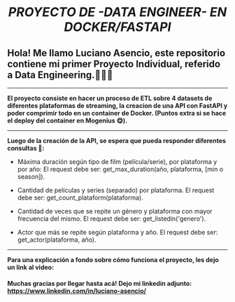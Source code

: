 # <h1 align=center><b>*PROYECTO DE -DATA ENGINEER- EN DOCKER/FASTAPI*</b></h1>

<h2><b> Hola! Me llamo Luciano Asencio, este repositorio contiene mi primer Proyecto Individual, referido a Data Engineering.</b>👷🏻‍♂️</h2>
<hr>

<b>El proyecto consiste en hacer un proceso de ETL sobre 4 datasets de diferentes plataformas de streaming, la creacion de una API con FastAPI y poder comprimir todo en un container de Docker.
(Puntos extra si se hace el deploy del container en Mogenius 😋). </b>

<hr>

<b>Luego de la creación de la API, se espera que pueda responder diferentes consultas 📑: </b>

+ Máxima duración según tipo de film (película/serie), por plataforma y por año:
    El request debe ser: get_max_duration(año, plataforma, [min o season]).

+ Cantidad de películas y series (separado) por plataforma.
    El request debe ser: get_count_plataform(plataforma).
  
+ Cantidad de veces que se repite un género y plataforma con mayor frecuencia del mismo.
    El request debe ser: get_listedin('genero').

+ Actor que más se repite según plataforma y año.
  El request debe ser: get_actor(plataforma, año).  
</ul>

 <hr>

<b> Para una explicación a fondo sobre cómo funciona el proyecto, les dejo un link al video: </b>

#### <p> Muchas gracias por llegar hasta acá! Dejo mi linkedin adjunto: **https://www.linkedin.com/in/luciano-asencio/** <p>